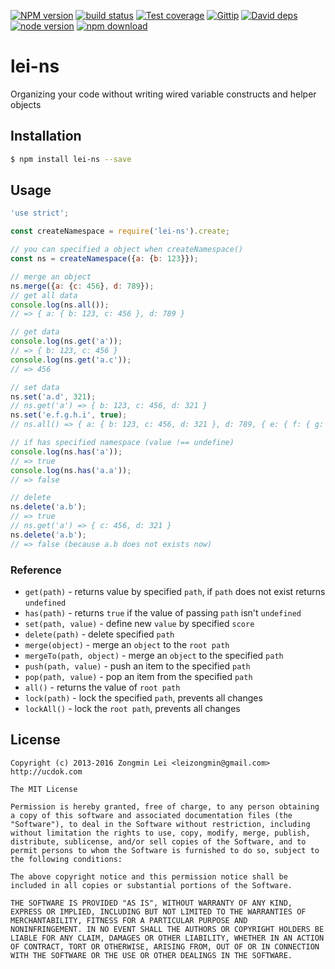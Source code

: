 [![NPM version][npm-image]][npm-url]
[![build status][travis-image]][travis-url]
[![Test coverage][coveralls-image]][coveralls-url]
[![Gittip][gittip-image]][gittip-url]
[![David deps][david-image]][david-url]
[![node version][node-image]][node-url]
[![npm download][download-image]][download-url]

[npm-image]: https://img.shields.io/npm/v/lei-ns.svg?style=flat-square
[npm-url]: https://npmjs.org/package/lei-ns
[travis-image]: https://img.shields.io/travis/leizongmin/node-lei-ns.svg?style=flat-square
[travis-url]: https://travis-ci.org/leizongmin/node-lei-ns
[coveralls-image]: https://img.shields.io/coveralls/leizongmin/node-lei-ns.svg?style=flat-square
[coveralls-url]: https://coveralls.io/r/leizongmin/node-lei-ns?branch=master
[gittip-image]: https://img.shields.io/gittip/leizongmin.svg?style=flat-square
[gittip-url]: https://www.gittip.com/leizongmin/
[david-image]: https://img.shields.io/david/leizongmin/node-lei-ns.svg?style=flat-square
[david-url]: https://david-dm.org/leizongmin/node-lei-ns
[node-image]: https://img.shields.io/badge/node.js-%3E=_0.10-green.svg?style=flat-square
[node-url]: http://nodejs.org/download/
[download-image]: https://img.shields.io/npm/dm/lei-ns.svg?style=flat-square
[download-url]: https://npmjs.org/package/lei-ns

# lei-ns

Organizing your code without writing wired variable constructs and helper objects


## Installation

```bash
$ npm install lei-ns --save
```


## Usage

```javascript
'use strict';

const createNamespace = require('lei-ns').create;

// you can specified a object when createNamespace()
const ns = createNamespace({a: {b: 123}});

// merge an object
ns.merge({a: {c: 456}, d: 789});
// get all data
console.log(ns.all());
// => { a: { b: 123, c: 456 }, d: 789 }

// get data
console.log(ns.get('a'));
// => { b: 123, c: 456 }
console.log(ns.get('a.c'));
// => 456

// set data
ns.set('a.d', 321);
// ns.get('a') => { b: 123, c: 456, d: 321 }
ns.set('e.f.g.h.i', true);
// ns.all() => { a: { b: 123, c: 456, d: 321 }, d: 789, { e: { f: { g: { h:  { i: true } } } } } }

// if has specified namespace (value !== undefine)
console.log(ns.has('a'));
// => true
console.log(ns.has('a.a'));
// => false

// delete
ns.delete('a.b');
// => true
// ns.get('a') => { c: 456, d: 321 }
ns.delete('a.b');
// => false (because a.b does not exists now)
```

### Reference

+ `get(path)` - returns value by specified `path`, if `path` does not exist returns `undefined`
+ `has(path)` - returns `true` if the value of passing `path` isn't `undefined`
+ `set(path, value)` - define new `value` by specified `score`
+ `delete(path)` - delete specified `path`
+ `merge(object)` - merge an `object` to the `root path`
+ `mergeTo(path, object)` - merge an `object` to the specified `path`
+ `push(path, value)` - push an item to the specified `path`
+ `pop(path, value)` - pop an item from the specified `path`
+ `all()` - returns the value of `root path`
+ `lock(path)` - lock the specified `path`, prevents all changes
+ `lockAll()` - lock the `root path`, prevents all changes


## License

```
Copyright (c) 2013-2016 Zongmin Lei <leizongmin@gmail.com>
http://ucdok.com

The MIT License

Permission is hereby granted, free of charge, to any person obtaining
a copy of this software and associated documentation files (the
"Software"), to deal in the Software without restriction, including
without limitation the rights to use, copy, modify, merge, publish,
distribute, sublicense, and/or sell copies of the Software, and to
permit persons to whom the Software is furnished to do so, subject to
the following conditions:

The above copyright notice and this permission notice shall be
included in all copies or substantial portions of the Software.

THE SOFTWARE IS PROVIDED "AS IS", WITHOUT WARRANTY OF ANY KIND,
EXPRESS OR IMPLIED, INCLUDING BUT NOT LIMITED TO THE WARRANTIES OF
MERCHANTABILITY, FITNESS FOR A PARTICULAR PURPOSE AND
NONINFRINGEMENT. IN NO EVENT SHALL THE AUTHORS OR COPYRIGHT HOLDERS BE
LIABLE FOR ANY CLAIM, DAMAGES OR OTHER LIABILITY, WHETHER IN AN ACTION
OF CONTRACT, TORT OR OTHERWISE, ARISING FROM, OUT OF OR IN CONNECTION
WITH THE SOFTWARE OR THE USE OR OTHER DEALINGS IN THE SOFTWARE.
```